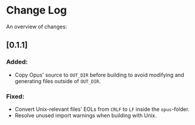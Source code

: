 # Change Log

An overview of changes:

## [0.1.1]

### **Added:**

* Copy Opus' source to `OUT_DIR` before building to avoid modifying and generating files outside of `OUT_DIR`.

### **Fixed:**
* Convert Unix-relevant files' EOLs from `CRLF` to `LF` inside the `opus`-folder.
* Resolve unused import warnings when building with Unix.
